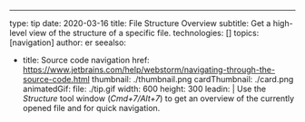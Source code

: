 ---
type: tip
date: 2020-03-16
title: File Structure Overview
subtitle: Get a high-level view of the structure of a specific file.
technologies: []
topics: [navigation]
author: er
seealso:
- title: Source code navigation
  href: https://www.jetbrains.com/help/webstorm/navigating-through-the-source-code.html
thumbnail: ./thumbnail.png
cardThumbnail: ./card.png
animatedGif:
  file: ./tip.gif
  width: 600
  height: 300
leadin: |
  Use the *Structure* tool window (*Cmd+7/Alt+7*) to get an overview of 
  the currently opened file and for quick navigation.
